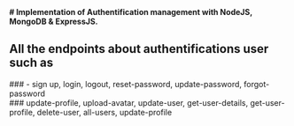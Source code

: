 
<strong>
# Implementation of Authentification management with NodeJS, MongoDB & ExpressJS.
</strong>

## All the endpoints about authentifications user such as

<div>
###   - sign up, login, logout, reset-password, update-password, forgot-password
</div>

<div>
###  update-profile, upload-avatar, update-user, get-user-details, get-user-profile, delete-user, all-users, update-profile
</div>


